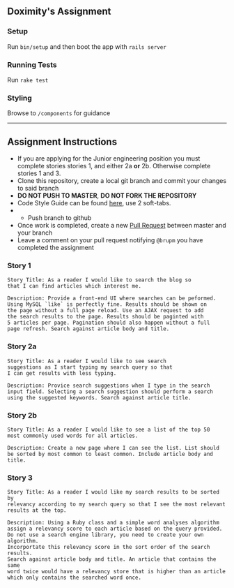 ## Doximity's Assignment

### Setup

Run `bin/setup` and then boot the app with `rails server`

### Running Tests

Run `rake test`

### Styling

Browse to `/components` for guidance

------------

## Assignment Instructions

* If you are applying for the Junior engineering position you must complete stories stories 1, and either 2a **or** 2b. Otherwise complete stories 1 and 3.
* Clone this repository, create a local git branch and commit your changes to said branch
* **DO NOT PUSH TO MASTER**, **DO NOT FORK THE REPOSITORY**
* Code Style Guide can be found [here](https://github.com/bbatsov/ruby-style-guide), use 2 soft-tabs.
* * Push branch to github
* Once work is completed, create a new [Pull Request](https://github.com/doximity/blgr2/compare) between master and your branch
* Leave a comment on your pull request notifying `@brupm` you have completed the assignment


### Story 1
```
Story Title: As a reader I would like to search the blog so
that I can find articles which interest me.

Description: Provide a front-end UI where searches can be peformed.
Using MySQL `like` is perfectly fine. Results should be shown on
the page without a full page reload. Use an AJAX request to add
the search results to the page. Results should be paginted with
5 articles per page. Pagination should also happen without a full
page refresh. Search against article body and title.
```

### Story 2a
```
Story Title: As a reader I would like to see search
suggestions as I start typing my search query so that
I can get results with less typing.

Description: Provice search suggestions when I type in the search
input field. Selecting a search suggestion should perform a search
using the suggested keywords. Search against article title.

```

### Story 2b
```
Story Title: As a reader I would like to see a list of the top 50
most commonly used words for all articles.

Description: Create a new page where I can see the list. List should
be sorted by most common to least common. Include article body and title.

```

### Story 3
```
Story Title: As a reader I would like my search results to be sorted by
relevancy according to my search query so that I see the most relevant
results at the top.

Description: Using a Ruby class and a simple word analyses algorithm
assign a relevancy score to each article based on the query provided.
Do not use a search engine library, you need to create your own algorithm.
Incorportate this relevancy score in the sort order of the search results.
Search against article body and title. An article that contains the same
word twice would have a relevancy store that is higher than an article
which only contains the searched word once.
```
